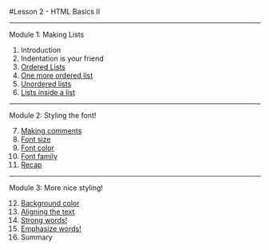 #Lesson 2 - HTML Basics II

----------
Module 1: Making Lists

1. Introduction
2. Indentation is your friend
3. [Ordered Lists](Module1/ex3.html)
4. [One more ordered list](Module1/ex4.html)
5. [Unordered lists](Module1/ex5.html)
6. [Lists inside a list](Module1/ex6.html)

----------
Module 2: Styling the font!

7. [Making comments](Module2/ex7.html)
8. [Font size](Module2/ex8.html)
9. [Font color](Module2/ex9.html)
10. [Font family](Module2/ex10.html)
11. [Recap](Module2/ex11.html)

----------
Module 3: More nice styling!

12. [Background color](Module3/ex12.html)
13. [Aligning the text](Module3/ex13.html)
14. [Strong words!](Module3/ex14.html)
15. [Emphasize words!](Module3/ex15.html)
16. Summary
